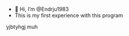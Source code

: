- 👋 Hi, I’m @Endrju1983
- This is my first experience with this program

<!---
Endrju1983/Endrju1983 is a ✨ special ✨ repository because its `README.md` (this file) appears on your GitHub profile.
You can click the Preview link to take a look at your changes.
--->
yjbtyhgj muh
